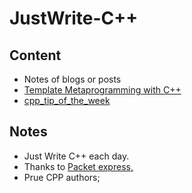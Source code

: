# JustWrite-C++
## Content
- Notes of blogs or posts
- [Template Metaprogramming with C++](https://subscription.packtpub.com/book/programming/9781803243450/pref)
- [cpp_tip_of_the_week](https://github.com/QuantlabFinancial/cpp_tip_of_the_week)

## Notes
- Just Write C++ each day.
- Thanks to [Packet express,](https://subscription.packtpub.com) 
- Prue CPP authors;